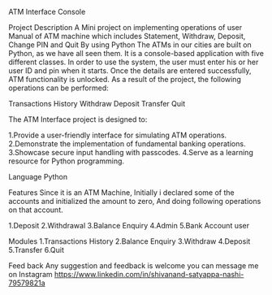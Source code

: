 ATM Interface Console

Project Description
A Mini project on implementing operations  of user Manual of ATM machine which
includes Statement, Withdraw, Deposit, Change PIN and Quit By using Python 
The ATMs in our cities are built on Python, as we have all seen them. 
It is a console-based application with five different classes. 
In order to use the system, the user must enter his or her user ID and pin when it starts. 
Once the details are entered successfully, ATM functionality is unlocked. 
As a result of the project, the following operations can be performed:

Transactions History
Withdraw
Deposit
Transfer
Quit

The ATM Interface project is designed to:

1.Provide a user-friendly interface for simulating ATM operations.
2.Demonstrate the implementation of fundamental banking operations.
3.Showcase secure input handling with passcodes.
4.Serve as a learning resource for Python programming.

Language
Python 


Features
Since it is an ATM Machine, 
Initially i declared some of the accounts and initialized the amount to zero, 
And doing following operations on that account.

1.Deposit
2.Withdrawal
3.Balance Enquiry
4.Admin
5.Bank Account user


Modules
1.Transactions History
2.Balance Enquiry
3.Withdraw
4.Deposit
5.Transfer
6.Quit

Feed back
Any suggestion and  feedback is welcome
you can message me on  Instagram
https://www.linkedin.com/in/shivanand-satyappa-nashi-79579821a








